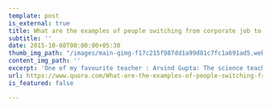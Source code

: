 ```yaml
---
template: post
is_external: true
title: What are the examples of people switching from corporate job to teaching?
subtitle: ''
date: 2015-10-08T00:00:00+05:30
thumb_img_path: "/images/main-qimg-f17c215f987dd1a99d81c7fc1a691ad5.webp"
content_img_path: ''
excerpt: 'One of my favourite teacher : Arvind Gupta: The science teacher from Doordarshan.'
url: https://www.quora.com/What-are-the-examples-of-people-switching-from-corporate-job-to-teaching/answer/Arpit-Goyal-14
is_featured: false

---
```

